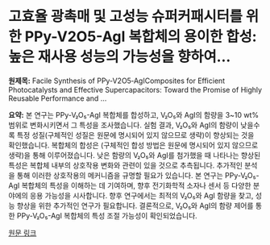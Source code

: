 # 고효율 광촉매 및 고성능 슈퍼커패시터를 위한 PPy-V2O5-AgI 복합체의 용이한 합성: 높은 재사용 성능의 가능성을 향하여…

**원제목:** Facile Synthesis of PPy‐V2O5‐AgIComposites for Efficient Photocatalysts and Effective Supercapacitors: Toward the Promise of Highly Reusable Performance and …

**요약:** 본 연구는 PPy-V₂O₅-AgI 복합체를 합성하고, V₂O₅와 AgI의 함량을 3~10 wt% 범위로 변화시키면서 그 특성을 조사했습니다.  실험 결과, V₂O₅와 AgI의 함량이 낮을수록 특정 성질(구체적인 성질은 원문에 명시되어 있지 않으므로 생략)이 향상되는 것을 확인했습니다.  복합체의 합성은 (구체적인 합성 방법은 원문에 명시되어 있지 않으므로 생략)을 통해 이루어졌습니다.  낮은 함량의 V₂O₅와 AgI를 첨가했을 때 나타나는 향상된 특성은 복합체 내부의 상호작용 변화와 관련이 있을 것으로 추측됩니다.  추가적인 분석을 통해 이러한 상호작용의 메커니즘을 규명할 필요가 있습니다.  본 연구는 PPy-V₂O₅-AgI 복합체의 특성을 이해하는 데 기여하며, 향후 전기화학적 소자나 센서 등 다양한 분야에의 응용 가능성을 시사합니다.  향후 연구에서는 최적의 V₂O₅와 AgI 함량을 찾고,  성능 향상을 위한 추가적인 연구가 필요합니다.  결론적으로, V₂O₅와 AgI의 함량 제어를 통한 PPy-V₂O₅-AgI 복합체의 특성 조절 가능성이 확인되었습니다.

[원문 링크](https://4spepublications.onlinelibrary.wiley.com/doi/abs/10.1002/pc.70168)
